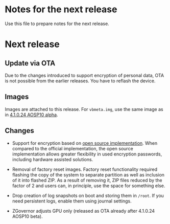 # Notes for the next release

Use this file to prepare notes for the next release.

# Next release

## Update via OTA

Due to the changes introduced to support encryption of personal data, OTA is not possible from the earlier releases. You have to reflash the device.

## Images

Images are attached to this release. For `vbmeta.img`, use the same image as in [4.1.0.24 AOSP10 alpha](https://github.com/sailfishos-sony-tama/main/releases/tag/4.1.0.24-aosp10-alpha1).

## Changes

- Support for encryption based on [open source
  implementation](https://github.com/sailfishos-open/sailfish-device-encryption-community). When
  compared to the official implementation, the open source
  implementation allows greater flexibility in used encryption
  passwords, including hardware assisted solutions.

- Removal of factory reset images. Factory reset functionality
  required flashing the copy of the system to separate partition as
  well as inclusion of it into flashed ZIP. As a result of removing
  it, ZIP files reduced by the factor of 2 and users can, in
  principle, use the space for something else.

- Drop creation of log snapshots on boot and storing them in
  `/root`. If you need persistent logs, enable them using journal
  settings.

- ZGovernor adjusts GPU only (released as OTA already after 4.1.0.24
  AOSP10 beta).

